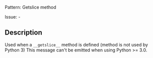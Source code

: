 Pattern: Getslice method

Issue: -

## Description

Used when a `__getslice__` method is defined (method is not used by Python 3) This message can't be emitted when using Python >= 3.0.
